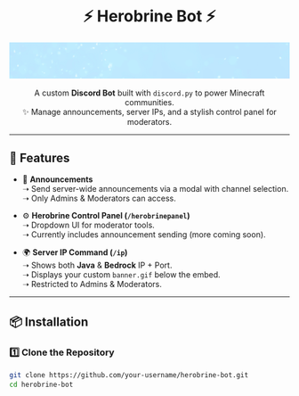 <h1 align="center">⚡ Herobrine Bot ⚡</h1>
<p align="center">
  <img src="./assets/banner2.gif" alt="Herobrine Banner" width="600">
</p>
<p align="center">
  A custom <b>Discord Bot</b> built with <code>discord.py</code> to power Minecraft communities.<br>
  ✨ Manage announcements, server IPs, and a stylish control panel for moderators.
</p>

---

## 🚀 Features

- 📢 **Announcements**  
  ➝ Send server-wide announcements via a modal with channel selection.  
  ➝ Only Admins & Moderators can access.  

- ⚙️ **Herobrine Control Panel (`/herobrinepanel`)**  
  ➝ Dropdown UI for moderator tools.  
  ➝ Currently includes announcement sending (more coming soon).  

- 🌍 **Server IP Command (`/ip`)**  
  ➝ Shows both **Java** & **Bedrock** IP + Port.  
  ➝ Displays your custom `banner.gif` below the embed.  
  ➝ Restricted to Admins & Moderators.  

---

## 📦 Installation

### 1️⃣ Clone the Repository
```bash
git clone https://github.com/your-username/herobrine-bot.git
cd herobrine-bot
